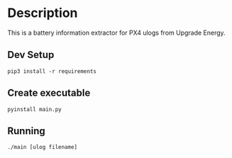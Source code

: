 # Description
This is a battery information extractor for PX4 ulogs from Upgrade Energy.

## Dev Setup
`pip3 install -r requirements`

## Create executable
`pyinstall main.py`

## Running
`./main [ulog filename]`